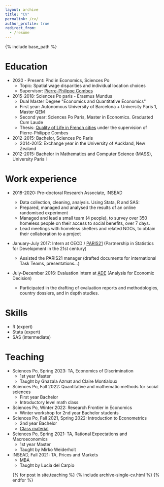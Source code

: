 ```yaml
---
layout: archive
title: "CV"
permalink: /cv/
author_profile: true
redirect_from:
  - /resume
---
```


{% include base_path %}

Education
======
* 2020 - Present: Phd in Economics, Sciences Po
	* Topic: Spatial wage disparities and individual location choices
	* Supervisor: [Pierre-Philippe Combes](https://sites.google.com/view/pierrephilippecombes)
* 2015-2018: Sciences Po paris - Erasmus Mundus
	* Dual Master Degree "Economics and Quantitative Economics"
	* First year: Autonomous University of Barcelona + University Paris 1, Master QEM
	* Second year: Sciences Po Paris, Master in Economics. Graduated Cum Laude
	* Thesis: [Quality of Life in French cities](https://www.sciencespo.fr/ecole-doctorale/sites/sciencespo.fr.ecole-doctorale/files/M_FEUILLADE_2018.pdf) under the supervision of Pierre-Philippe Combes
* 2012-2015: Bachelor, Sciences Po Paris
	* 2014-2015: Exchange year in the University of Auckland, New Zealand
* 2012-2015: Bachelor in Mathematics and Computer Science (MASS), University Paris I

Work experience
======
* 2018-2020: Pre-doctoral Research Associate, INSEAD
  * Data collection, cleaning, analysis. Using Stata, R and SAS:
  * Prepared, managed and analysed the results of an online randomised experiment
  * Managed and lead a small team (4 people), to survey over 350 homeless people on their access to social benefits, over 7 days.
  * Lead meetings with homeless shelters and related NGOs, to obtain their collaboration to a project

* January-July 2017: Intern at OECD / [PARIS21](https://www.paris21.org/) (Partnership in Statistics for Development in the 21st century)
  * Assisted the PARIS21 manager (drafted documents for international Task Teams, presentations…)

* July-December 2016: Evaluation intern at [ADE](https://ade.eu/) (Analysis for Economic Decision)
  * Participated in the drafting of evaluation reports and methodologies, country dossiers, and in depth studies.

Skills
======
* R (expert)
* Stata (expert)
* SAS (intermediate)
  
Teaching
======
 * Sciences Po, Spring 2023: TA, Economics of Discrimination
   * 1st year Master
   * Taught by Ghazala Azmat and Claire Montialoux   
 * Sciences Po, Fall 2022: Quantitative and mathematic methods for social sciences
   * First year Bachelor
   * Introductory level math class
 * Sciences Po, Winter 2022: Research Frontier in Economics
   * Winter workshop for 2nd year Bachelor students
 * Sciences Po, Fall 2021, Spring 2022: Introduction to Econometrics
   * 2nd year Bachelor
   * [Class material](https://github.com/ScPoEcon/ScPoEconometrics-Slides)
 * Sciences Po, Spring 2021: TA, Rational Expectations and Macroeconomics
   * 1st year Master
   * Taught by Mirko Weiderholt
 * INSEAD, Fall 2021: TA, Prices and Markets
   * MBA
   * Taught by Lucia del Carpio   
   
 <ul>{% for post in site.teaching %}
    {% include archive-single-cv.html %}
  {% endfor %}</ul>
  

